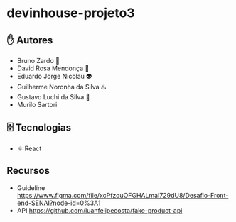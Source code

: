 # devinhouse-projeto3

## ✋ Autores

+ Bruno Zardo 🤠
+ David Rosa Mendonça 🍔
+ Eduardo Jorge Nicolau 👽
+ Guilherme Noronha da Silva ♨️
+ Gustavo Luchi da Silva 🐧
+ Murilo Sartori

## 🗄️ Tecnologias

+ ⚛️ React

## Recursos
+ Guideline https://www.figma.com/file/xcPfzouOFGHALmaI729dU8/Desafio-Front-end-SENAI?node-id=0%3A1
+ API https://github.com/luanfelipecosta/fake-product-api
